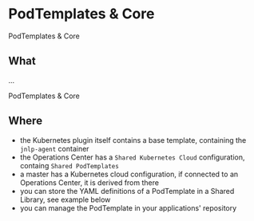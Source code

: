 <!-- .slide: class="center" -->
# PodTemplates & Core

<!-- .slide: class="dark" -->
<div class="label">PodTemplates & Core</div>

## What

...


<!-- .slide: class="dark" -->
<div class="label">PodTemplates & Core</div>

## Where

* the Kubernetes plugin itself contains a base template, containing the `jnlp-agent` container
* the Operations Center has a `Shared Kubernetes Cloud` configuration, containg `Shared PodTemplates`
* a master has a Kubernetes cloud configuration, if connected to an Operations Center, it is derived from there
* you can store the YAML definitions of a PodTemplate in a Shared Library, see example below
* you can manage the PodTemplate in your applications' repository


<!-- .slide: class="center light" -->
<!-- .slide: data-background="../img/podtemplates-where.png" data-background-size="contain" data-background-color="#FFF" -->